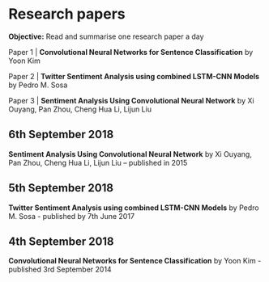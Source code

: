 # Research papers

**Objective:** Read and summarise one research paper a day

Paper 1 | **Convolutional Neural Networks for Sentence Classification** by Yoon Kim

Paper 2 | **Twitter Sentiment Analysis using combined LSTM-CNN Models** by Pedro M. Sosa

Paper 3 | **Sentiment Analysis Using Convolutional Neural Network** by Xi Ouyang, Pan Zhou, Cheng Hua Li, Lijun Liu

## 6th September 2018
**Sentiment Analysis Using Convolutional Neural Network** by Xi Ouyang, Pan Zhou, Cheng Hua Li, Lijun Liu – published in 2015

## 5th September 2018
**Twitter Sentiment Analysis using combined LSTM-CNN Models** by Pedro M. Sosa - published by 7th June 2017

## 4th September 2018
**Convolutional Neural Networks for Sentence Classification** by Yoon Kim - published 3rd September 2014